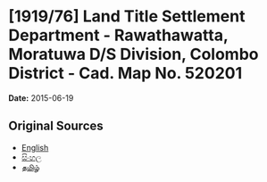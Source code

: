# [1919/76] Land Title Settlement Department - Rawathawatta, Moratuwa D/S Division, Colombo District - Cad. Map No. 520201

**Date:** 2015-06-19

## Original Sources

- [English](https://documents.gov.lk/view/extra-gazettes/2015/6/1919-76_E.pdf)
- [සිංහල](https://documents.gov.lk/view/extra-gazettes/2015/6/1919-76_S.pdf)
- [தமிழ்](https://documents.gov.lk/view/extra-gazettes/2015/6/1919-76_T.pdf)
